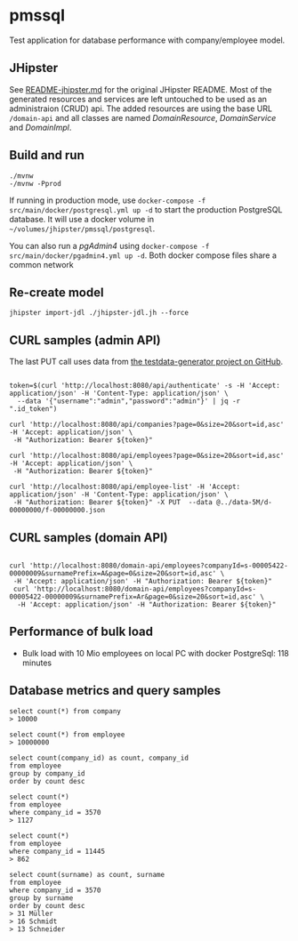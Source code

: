 # pmssql

Test application for database performance with company/employee model.

## JHipster

See [README-jhipster.md](README-jhipster.md) for the original JHipster README.
Most of the generated resources and services are left untouched to be used as an administraion (CRUD) api.
The added resources are using the base URL `/domain-api` and all classes are named _<Entity>DomainResource_,
_<Entity>DomainService_ and _<Entity>DomainImpl_.

## Build and run

```
./mvnw
-/mvnw -Pprod
```

If running in production mode, use `docker-compose -f src/main/docker/postgresql.yml up -d` to start the
production PostgreSQL database. It will use a docker volume in `~/volumes/jhipster/pmssql/postgresql`.

You can also run a _pgAdmin4_ using `docker-compose -f src/main/docker/pgadmin4.yml up -d`.
Both docker compose files share a common network

## Re-create model

```
jhipster import-jdl ./jhipster-jdl.jh --force
```

## CURL samples (admin API)

The last PUT call uses data from [the testdata-generator project on GitHub](https://github.com/giraone/testdata-generator).

```

token=$(curl 'http://localhost:8080/api/authenticate' -s -H 'Accept: application/json' -H 'Content-Type: application/json' \
  --data '{"username":"admin","password":"admin"}' | jq -r ".id_token")

curl 'http://localhost:8080/api/companies?page=0&size=20&sort=id,asc' -H 'Accept: application/json' \
 -H "Authorization: Bearer ${token}"

curl 'http://localhost:8080/api/employees?page=0&size=20&sort=id,asc' -H 'Accept: application/json' \
 -H "Authorization: Bearer ${token}"

curl 'http://localhost:8080/api/employee-list' -H 'Accept: application/json' -H 'Content-Type: application/json' \
 -H "Authorization: Bearer ${token}" -X PUT  --data @../data-5M/d-00000000/f-00000000.json

```

## CURL samples (domain API)

```

curl 'http://localhost:8080/domain-api/employees?companyId=s-00005422-00000009&surnamePrefix=A&page=0&size=20&sort=id,asc' \
 -H 'Accept: application/json' -H "Authorization: Bearer ${token}"
 curl 'http://localhost:8080/domain-api/employees?companyId=s-00005422-00000009&surnamePrefix=Ar&page=0&size=20&sort=id,asc' \
  -H 'Accept: application/json' -H "Authorization: Bearer ${token}"

```

## Performance of bulk load

-   Bulk load with 10 Mio employees on local PC with docker PostgreSql: 118 minutes

## Database metrics and query samples

```
select count(*) from company
> 10000

select count(*) from employee
> 10000000

select count(company_id) as count, company_id
from employee
group by company_id
order by count desc

select count(*)
from employee
where company_id = 3570
> 1127

select count(*)
from employee
where company_id = 11445
> 862

select count(surname) as count, surname
from employee
where company_id = 3570
group by surname
order by count desc
> 31 Müller
> 16 Schmidt
> 13 Schneider
```

